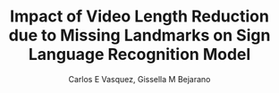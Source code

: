 ---
paperId: 53
author: Carlos E Vasquez, Gissella M Bejarano
publicationauthor: Vasquez, C. E. et al.
title: Impact of Video Length Reduction due to Missing Landmarks on Sign Language Recognition Model
pdf: Carlos_Vasquez.pdf
poster: Carlos_Vasquez.png
alt: --
type: Poster
topic: Deep Learning architectures and techniques
subtopic: "Recognition: Categorization, detection,  retrieval"
link: https://research.latinxinai.org/papers/neurips/2023/pdf/Carlos_Vasquez.pdf
conference: cvpr
year: 2023
tags: cvpr-2023-ea-pp
location: Vancouver, Canada
---